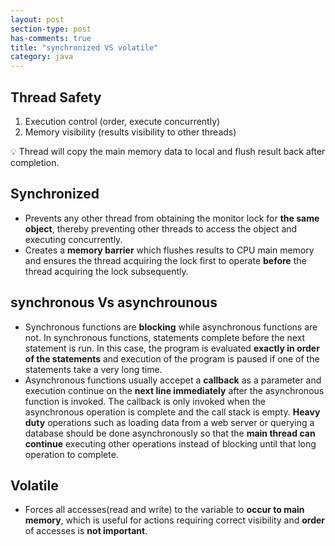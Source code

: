 ```yaml
---
layout: post
section-type: post
has-comments: true
title: "synchronized VS volatile"
category: java
---
```


## Thread Safety

1. Execution control (order, execute concurrently)
2. Memory visibility (results visibility to other threads)

<aside>
💡 Thread will copy the main memory data to local and flush result back after completion.

</aside>


## Synchronized

- Prevents any other thread from obtaining the monitor lock for **the same object**, thereby preventing other threads to access the object and executing concurrently.
- Creates a **memory barrier** which flushes results to CPU main memory and ensures the thread  acquiring the lock first to operate **before** the thread acquiring the lock subsequently.

## synchronous Vs asynchrounous

- Synchronous functions are **blocking** while asynchronous functions are not. In synchronous functions, statements complete before the next statement is run. In this case, the program is evaluated **exactly in order of the statements** and execution of the program is paused if one of the statements take a very long time.
- Asynchronous functions usually accepet a **callback** as a parameter and execution continue on the **next line immediately** after the asynchronous function is invoked. The callback is only invoked when the asynchronous operation is complete and the call stack is empty. **Heavy duty** operations such as loading data from a web server or querying a database should be done asynchronously so that the **main thread can continue** executing other operations instead of blocking until that long operation to complete.

## Volatile

- Forces all accesses(read and write) to the variable to **occur to main memory**, which is useful for actions requiring correct visibility and **order** of accesses is **not important**.